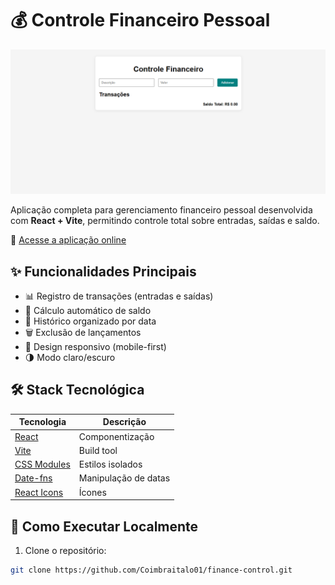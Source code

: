 # 💰 Controle Financeiro Pessoal

![Preview da Aplicação](https://raw.githubusercontent.com/Coimbraitalo01/finance-control/main/public/Preview.png?raw=true)

Aplicação completa para gerenciamento financeiro pessoal desenvolvida com **React + Vite**, permitindo controle total sobre entradas, saídas e saldo.

🔗 [Acesse a aplicação online](https://coimbraitalo01.github.io/finance-control/)

## ✨ Funcionalidades Principais

- 📊 Registro de transações (entradas e saídas)
- 🧮 Cálculo automático de saldo
- 🔄 Histórico organizado por data
- 🗑️ Exclusão de lançamentos
- 📱 Design responsivo (mobile-first)
- 🌗 Modo claro/escuro

## 🛠️ Stack Tecnológica

| Tecnologia | Descrição |
|------------|-----------|
| [React](https://reactjs.org/) | Componentização |
| [Vite](https://vitejs.dev/) | Build tool |
| [CSS Modules](https://github.com/css-modules/css-modules) | Estilos isolados |
| [Date-fns](https://date-fns.org/) | Manipulação de datas |
| [React Icons](https://react-icons.github.io/react-icons/) | Ícones |

## 🚀 Como Executar Localmente

1. Clone o repositório:
```bash
git clone https://github.com/Coimbraitalo01/finance-control.git
